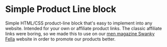 # Simple Product Line block

Simple HTML/CSS product-line block that's easy to implement into any website. Intended for your own or affiliate product links.
The classic affiliate links were boring, so we made this to use on our [men magazine Swanky Fella](https://swankyfella.com "SwankyFella - All For Men") website in order to promote our products better. 
